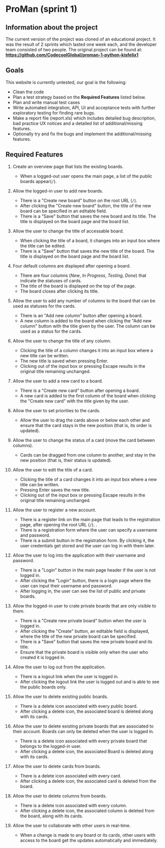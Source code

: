 # ProMan (sprint 1)

## Information about the project

The current version of the project was cloned of an educational project.
It was the result of 2 sprints which lasted one week each, and the developer team consisted of two people.
The original project can be found at: **https://github.com/CodecoolGlobal/proman-1-python-kisfelix1**

## Goals

This website is currently untested, our goal is the following:
- Clean the code
- Plan a test strategy based on the **Required Features** listed below.
- Plan and write manual test cases
- Write automated integration, API, UI and acceptance tests with further exploratory testing for finding rare bugs.
- Make a report file (report.xls) which includes detailed bug description, bad practice UX notices and a detailed list of additional/missing features. 
- Optionally try and fix the bugs and implement the additional/missing features.

## Required Features

1. Create an overview page that lists the existing boards.
    - When a logged-out user opens the main page, a list of the public boards appear(`/`).

2. Allow the logged-in user to add new boards.
    - There is a "Create new board" button on the root URL (`/`).
    - After clicking the "Create new board" button, the title of the new board can be specified in an editable field.
    - There is a "Save" button that saves the new board and its title. The title is displayed on the board page and the board list.

3. Allow the user to change the title of accessable board.
    - When clicking the title of a board, it changes into an input box where the title can be edited.
    - There is a "Save" button that saves the new title of the board. The title is displayed on the board page and the board list.

4. Four default columns are displayed after opening a board.
    - There are four columns (_New_, _In Progress_, _Testing_, _Done_) that indicate the statuses of cards.
    - The title of the board is displayed on the top of the page.
    - The board closes after clicking its title.

5. Allow the user to add any number of columns to the board that can be used as statuses for the cards.
    - There is an "Add new column" button after opening a board.
    - A new column is added to the board when clicking the "Add new column" button with the title given by the user. The column can be used as a status for the cards.

6. Allow the user to change the title of any column.
    - Clicking the title of a column changes it into an input box where a new title can be written.
    - The new title is saved when pressing Enter.
    - Clicking out of the input box or pressing Escape results in the original title remaining unchanged.

7. Allow the user to add a new card to a board.
    - There is a "Create new card" button after opening a board.
    - A new card is added to the first column of the board when clicking the "Create new card" with the title given by the user.

8. Allow the user to set priorities to the cards.
    - Allow the user to drag the cards above or below each other and ensure that the card stays in the new position (that is, its order is updated).

9. Allow the user to change the status of a card (move the card between columns).
    - Cards can be dragged from one column to another, and stay in the new position (that is, their status is updated).

10. Allow the user to edit the title of a card.
    - Clicking the title of a card changes it into an input box where a new title can be written.
    - Pressing Enter saves the new title.
    - Clicking out of the input box or pressing Escape results in the original title remaining unchanged.

12. Allow the user to register a new account.
    - There is a register link on the main page that leads to the registration page, after opening the root URL (`/`). .
    - There is a registration form where the user can specify a username and password.
    - There is a submit button in the registration form. By clicking it, the user credentials get stored and the user can log in with them later.

13. Allow the user to log into the application with their username and password.
    - There is a "Login" button in the main page header if the user is not logged in.
    - After clicking the "Login" button, there is a login page where the user can input their username and password.
    - After logging in, the user can see the list of public and private boards.

14. Allow the logged-in user to crate private boards that are only visible to them.
    - There is a "Create new private board" button when the user is logged in.
    - After clicking the "Create" button, an editable field is displayed, where the title of the new private board can be specified.
    - There is a "Save" button that saves the new private board and its title.
    - Ensure that the private board is visible only when the user who created it is logged in.

15. Allow the user to log out from the application.
    - There is a logout link when the user is logged in.
    - After clicking the logout link the user is logged out and is able to see the public boards only.

16. Allow the user to delete existing public boards.
    - There is a delete icon associated with every public board.
    - After clicking a delete icon, the associated board is deleted along with its cards.

17. Allow the user to delete existing private boards that are associated to their account. Boards can only be deleted when the user is logged in.
    - There is a delete icon associated with every private board that belongs to the logged-in user.
    - After clicking a delete icon, the associated Board is deleted along with its cards.

18. Allow the user to delete cards from boards.
    - There is a delete icon associated with every card.
    - After clicking a delete icon, the associated card is deleted from the board.

19. Allow the user to delete columns from boards.
    - There is a delete icon associated with every column.
    - After clicking a delete icon, the associated column is deleted from the board, along with its cards.

22. Allow the user to collaborate with other users in real-time.
    - When a change is made to any board or its cards, other users with access to the board get the updates automatically and immediately.
